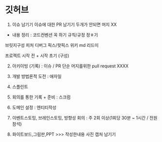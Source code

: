 # 깃허브
1. 이슈 남기기
이슈에 대한 PR 남기기
두개가 안되면 머지 XX

* 내용 정리 : 코드컨벤션 꼭 하기 규칙/규정 정ㅎ기

브릿지구성
피처
디버그
픽스/핫픽스
위키
md
리드미

프로젝트 시작 전 + 시작 초기 (구성)

2. 아키이빙 (기록) : 이슈 / PR
단순 머지를위한 pull request XXXX

3. 개발 방법론적 도전 : 애자일
  1. 스플린트
  2. 회의를 통한 기록 +  준비 : 스크럼
  3. 도메인 설정 : 엔티티작성
  4. 이벤트스토밍, 브레인스토밍, 방향성 회의 : 주 2회 이상(1회당 30분 ~ 1시간 / 전원 참석)
  5. 화이트보드,그림판,PPT >>> 작성한내용 사진 캡처 남기기

  